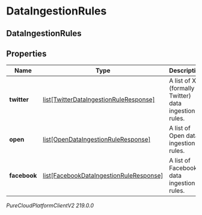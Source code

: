 # DataIngestionRules

## DataIngestionRules

## Properties

|Name | Type | Description | Notes|
|------------ | ------------- | ------------- | -------------|
| **twitter** | [list[TwitterDataIngestionRuleResponse]](TwitterDataIngestionRuleResponse) | A list of X (formally Twitter) data ingestion rules. | [optional] |
| **open** | [list[OpenDataIngestionRuleResponse]](OpenDataIngestionRuleResponse) | A list of Open data ingestion rules. | [optional] |
| **facebook** | [list[FacebookDataIngestionRuleResponse]](FacebookDataIngestionRuleResponse) | A list of Facebook data ingestion rules. | [optional] |



_PureCloudPlatformClientV2 219.0.0_
